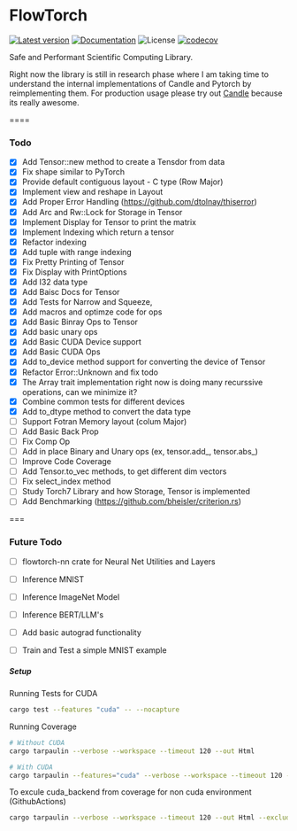 # FlowTorch
[![Latest version](https://img.shields.io/crates/v/flowtorch-core.svg)](https://crates.io/crates/flowtorch-core)
[![Documentation](https://docs.rs/flowtorch-core/badge.svg)](https://docs.rs/flowtorch-core)
![License](https://img.shields.io/crates/l/flowtorch-core.svg)
[![codecov](https://codecov.io/gh/saivishwak/flowtorch/graph/badge.svg?token=Q24EMJYUCD)](https://codecov.io/gh/saivishwak/flowtorch)

Safe and Performant Scientific Computing Library.

Right now the library is still in research phase where I am taking time to understand the internal implementations of Candle and Pytorch by reimplementing them. For production usage please try out [Candle](https://github.com/huggingface/candle) because its really awesome.

====

### Todo
- [x] Add Tensor::new method to create a Tensdor from data
- [x] Fix shape similar to PyTorch
- [x] Provide default contiguous layout - C type (Row Major)
- [x] Implement view and reshape in Layout
- [x] Add Proper Error Handling (https://github.com/dtolnay/thiserror)
- [x] Add Arc and Rw::Lock for Storage in Tensor
- [x] Implement Display for Tensor to print the matrix
- [x] Implement Indexing which return a tensor
- [x] Refactor indexing
- [x] Add tuple with range indexing
- [x] Fix Pretty Printing of Tensor
- [x] Fix Display with PrintOptions
- [x] Add I32 data type
- [x] Add Baisc Docs for Tensor
- [x] Add Tests for Narrow and Squeeze,
- [x] Add macros and optimze code for ops
- [x] Add Basic Binray Ops to Tensor
- [x] Add basic unary ops
- [x] Add Basic CUDA Device support
- [x] Add Basic CUDA Ops
- [x] Add to_device method support for converting the device of Tensor
- [x] Refactor Error::Unknown and fix todo
- [x] The Array trait implementation right now is doing many recurssive operations, can we minimize it?
- [x] Combine common tests for different devices
- [x] Add to_dtype method to convert the data type
- [ ] Support Fotran Memory layout (colum Major)
- [ ] Add Basic Back Prop
- [ ] Fix Comp Op
- [ ] Add in place Binary and Unary ops (ex, tensor.add_, tensor.abs_)
- [ ] Improve Code Coverage
- [ ] Add Tensor.to_vec methods, to get different dim vectors
- [ ] Fix select_index method
- [ ] Study Torch7 Library and how Storage, Tensor is implemented
- [ ] Add Benchmarking (https://github.com/bheisler/criterion.rs)

===

###  Future Todo
- [ ] flowtorch-nn crate for Neural Net Utilities and Layers
- [ ] Inference MNIST
- [ ] Inference ImageNet Model
- [ ] Inference BERT/LLM's
- [ ] Add basic autograd functionality
- [ ] Train and Test a simple MNIST example



##### Setup

Running Tests for CUDA
```sh
cargo test --features "cuda" -- --nocapture 
```

Running Coverage
```sh
# Without CUDA
cargo tarpaulin --verbose --workspace --timeout 120 --out Html
```

```sh
# With CUDA
cargo tarpaulin --features="cuda" --verbose --workspace --timeout 120 --out Html
```

To excule cuda_backend from coverage for non cuda environment (GithubActions)
```sh
cargo tarpaulin --verbose --workspace --timeout 120 --out Html --exclude-files "crates/flowtorch-core/src/cuda_backend/**/*"
```